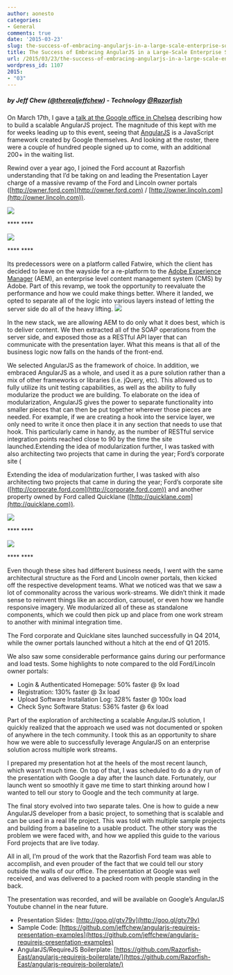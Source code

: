 ```yaml
---
author: aonesto
categories:
- General
comments: true
date: '2015-03-23'
slug: the-success-of-embracing-angularjs-in-a-large-scale-enterprise-solution
title: The Success of Embracing AngularJS in a Large-Scale Enterprise Solution
url: /2015/03/23/the-success-of-embracing-angularjs-in-a-large-scale-enterprise-solution/index.html
wordpress_id: 1107
2015:
- "03"
---
```



##### by Jeff Chew ([@therealjeffchew](http://www.twitter.com/therealjeffchew)) - Technology [@Razorfish](http://www.twitter.com/razorfish)




On March 17th, I gave a [talk at the Google office in Chelsea](http://www.meetup.com/AngularJS-NYC/events/221056642/) describing how to build a scalable AngularJS project. The magnitude of this kept with me for weeks leading up to this event, seeing that [AngularJS](https://angularjs.org/) is a JavaScript framework created by Google themselves. And looking at the roster, there were a couple of hundred people signed up to come, with an additional 200+ in the waiting list.




Rewind over a year ago, I joined the Ford account at Razorfish understanding that I’d be taking on and leading the Presentation Layer charge of a massive revamp of the Ford and Lincoln owner portals ([http://owner.ford.com](http://owner.ford.com) / [http://owner.lincoln.com](http://owner.lincoln.com)).




![](https://lh3.googleusercontent.com/m0Z0EiN76UcZL9N8SWm9wYbxPIgLWyTPJr3PayNCdNhg3I3D8aLea80MjD0Lpu9z2IIPOq-G5wNioogNJJeemspa6TJncMRocKwuXcbvBCW2ZIq1JvhUWHrbMyooTSsZj8XJses)


**** ****


![](https://lh3.googleusercontent.com/I_amTDvgDbkU9evnuvqm74GGOpYvwYyhpxP6YIBuKq267-IKK5k3objLqUc2RXsIjwf-LlMsUNLobINg8iVTFqPpFpOdYFdl8Nxj0RzJisUa6KPie2hPW-AgqrzNoQqe-E4Kz9c)


**** ****


Its predecessors were on a platform called Fatwire, which the client has decided to leave on the wayside for a re-platform to the [Adobe Experience Manager](http://www.adobe.com/marketing-cloud/enterprise-content-management.html) (AEM), an enterprise level content management system (CMS) by Adobe. Part of this revamp, we took the opportunity to reevaluate the performance and how we could make things better. Where it landed, we opted to separate all of the logic into various layers instead of letting the server side do all of the heavy lifting. [![](https://lh5.googleusercontent.com/H8XOdJfQqsDxyYlAZCXcQLbCDMydV4CIKmEIiXpX7L_Hefhs_RxIFFM6F7h-4UTi9wpVF0Y2y5mAsvtQKVhovNH4iFa6VSCzpYh_e6mLNQKoCoJEsIXlu0vlpKra5eM0DvjVF1c)](https://www.lucidchart.com/documents/edit/99c32ac9-4a90-4bcb-996f-b33e1f8b03f2/0?callback=close&v=546&s=612)




In the new stack, we are allowing AEM to do only what it does best, which is to deliver content. We then extracted all of the SOAP operations from the server side, and exposed those as a RESTful API layer that can communicate with the presentation layer. What this means is that all of the business logic now falls on the hands of the front-end.




We selected AngularJS as the framework of choice. In addition, we embraced AngularJS as a whole, and used it as a pure solution rather than a mix of other frameworks or libraries (i.e. jQuery, etc). This allowed us to fully utilize its unit testing capabilities, as well as the ability to fully modularize the product we are building. To elaborate on the idea of modularization, AngularJS gives the power to separate functionality into smaller pieces that can then be put together wherever those pieces are needed. For example, if we are creating a hook into the service layer, we only need to write it once then place it in any section that needs to use that hook. This particularly came in handy, as the number of RESTful service integration points reached close to 90 by the time the site launched.Extending the idea of modularization further, I was tasked with also architecting two projects that came in during the year; Ford’s corporate site (




Extending the idea of modularization further, I was tasked with also architecting two projects that came in during the year; Ford’s corporate site ([http://corporate.ford.com](http://corporate.ford.com)) and another property owned by Ford called Quicklane ([http://quicklane.com](http://quicklane.com)).




![](https://lh5.googleusercontent.com/GbD5x_NYXzVMlwqXLMPhcco-WQf4omZgbC39aOhsIm4w2agGVBA09L-c_hO4rp68wd2f-4MiWxFCNMjkd3wI1igWdn_MRu4pJ3_K2ELVeDCeRTDjsfG5XgGsgksXOCIky1fdD-U)


**** ****


![](https://lh5.googleusercontent.com/yV0SBellsuofkcai2qcIM6ttKcqEes-VApEdcy1VuxohC6pRqO2jbXtJVXp51-qZhR3UedMMU0-NqukYGuWD-4o9eQDPSBDQUf-L8wp_W5fX9BAnXlo2Gf4C2PwtCH8C2ZVgATk)


**** ****


Even though these sites had different business needs, I went with the same architectural structure as the Ford and Lincoln owner portals, then kicked off the respective development teams. What we noticed was that we saw a lot of commonality across the various work-streams. We didn’t think it made sense to reinvent things like an accordion, carousel, or even how we handle responsive imagery. We modularized all of these as standalone components, which we could then pick up and place from one work stream to another with minimal integration time.




The Ford corporate and Quicklane sites launched successfully in Q4 2014, while the owner portals launched without a hitch at the end of Q1 2015.




We also saw some considerable performance gains during our performance and load tests. Some highlights to note compared to the old Ford/Lincoln owner portals:

  * Login & Authenticated Homepage: 50% faster @ 9x load
  * Registration: 130% faster @ 3x load
  * Upload Software Installation Log: 328% faster @ 100x load
  * Check Sync Software Status: 536% faster @ 6x load







Part of the exploration of architecting a scalable AngularJS solution, I quickly realized that the approach we used was not documented or spoken of anywhere in the tech community. I took this as an opportunity to share how we were able to successfully leverage AngularJS on an enterprise solution across multiple work streams.




I prepared my presentation hot at the heels of the most recent launch, which wasn’t much time. On top of that, I was scheduled to do a dry run of the presentation with Google a day after the launch date. Fortunately, our launch went so smoothly it gave me time to start thinking around how I wanted to tell our story to Google and the tech community at large.




The final story evolved into two separate tales. One is how to guide a new AngularJS developer from a basic project, to something that is scalable and can be used in a real life project. This was told with multiple sample projects and building from a baseline to a usable product. The other story was the problem we were faced with, and how we applied this guide to the various Ford projects that are live today.




All in all, I’m proud of the work that the Razorfish Ford team was able to accomplish, and even prouder of the fact that we could tell our story outside the walls of our office. The presentation at Google was well received, and was delivered to a packed room with people standing in the back.




The presentation was recorded, and will be available on Google’s AngularJS Youtube channel in the near future.






	
  * Presentation Slides: [http://goo.gl/gtv79v](http://goo.gl/gtv79v)
  * Sample Code: [https://github.com/jeffchew/angularjs-requirejs-presentation-examples](https://github.com/jeffchew/angularjs-requirejs-presentation-examples)
  * AngularJS/RequireJS Boilerplate: [https://github.com/Razorfish-East/angularjs-requirejs-boilerplate/](https://github.com/Razorfish-East/angularjs-requirejs-boilerplate/)




